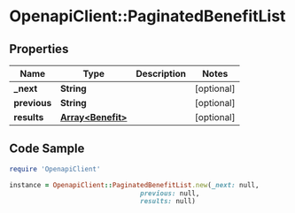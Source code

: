 # OpenapiClient::PaginatedBenefitList

## Properties

Name | Type | Description | Notes
------------ | ------------- | ------------- | -------------
**_next** | **String** |  | [optional] 
**previous** | **String** |  | [optional] 
**results** | [**Array&lt;Benefit&gt;**](Benefit.md) |  | [optional] 

## Code Sample

```ruby
require 'OpenapiClient'

instance = OpenapiClient::PaginatedBenefitList.new(_next: null,
                                 previous: null,
                                 results: null)
```


